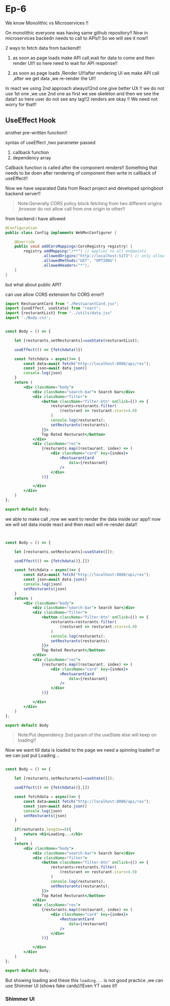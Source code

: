 # Ep-6

We know Monolithic vs Microservices !!

On monolithic everyone was having same github repository!! Now in microservices backedn needs to call to APIs!! So we will see it now!!

2 ways to fetch data from backend!!

1. as soon as page loads make API call,wait for data to come and then render UI!! so here need to wait for API response!!

2. as soon as page loads ,Render UI!!after rendering UI we make API call ,after we get data ,we re-render the UI!!

In react we using 2nd approach always!!2nd one give better UX !! we do not use 1st one ,we use 2nd one as first we see skeleton and then we see the data!! so here user do not see any lag!!2 renders are okay !! We need not worry for that!!

## UseEffect Hook

another pre-written function!!

syntax of useEffect ,two parameter passed 

1. callback function
2. dependency array

Callback function is called after the component renders!! Something that needs to be doen after rendering of component then write in callback of useEffect!!

Now we have separated Data from React project and developed springboot backend server!!

>Note:Generally CORS policy block fetching from two different origins ,browser do not allow call from one origin to other!!

from backend i have allowed 

```java
@Configuration
public class Config implements WebMvcConfigurer {

    @Override
    public void addCorsMappings(CorsRegistry registry) {
        registry.addMapping("/**") // applies to all endpoints
                .allowedOrigins("http://localhost:5173") // only allow Vite dev server
                .allowedMethods("GET", "OPTIONS")
                .allowedHeaders("*");
    }
}


```

but what about public API?

can use allow CORS extension for CORS error!!

```jsx
import RestuarantCard from "./RestuarantCard.jsx";
import {useEffect, useState} from "react";
import {resturantList} from "../utils/data.jsx"
import './Body.css';


const Body = () => {

    let [resturants,setResturants]=useState(resturantList);

    useEffect(() => {fetchdata()})

    const fetchdata = async()=> {
        const data=await fetch("http://localhost:8080/api/res");
        const json=await data.json()
        console.log(json)
    }
    return (
        <div className="body">
            <div className="search-bar"> Search bar</div>
            <div className="filter">
                <button className="filter-btn" onClick={() => {
                    resturants=resturants.filter(
                        (resturant => resturant.stars>4.0)
                    )
                    console.log(resturants);
                    setResturants(resturants);
                }}>
                Top Rated Resturant</button>
            </div>
            <div className="res">
                {resturants.map((restaurant, index) => (
                    <div className="card" key={index}>
                        <RestuarantCard
                            data={restaurant}
                        />
                    </div>
                ))}

            </div>
        </div>
    )
};

export default Body;

```
we able to make call ,now we want to render the data inside our app!! now we will set data inside react and then react will re-render data!!

```jsx


const Body = () => {

    let [resturants,setResturants]=useState([]);

    useEffect(() => {fetchdata()},[])

    const fetchdata = async()=> {
        const data=await fetch("http://localhost:8080/api/res");
        const json=await data.json()
        console.log(json)
        setResturants(json)
    }
    return (
        <div className="body">
            <div className="search-bar"> Search bar</div>
            <div className="filter">
                <button className="filter-btn" onClick={() => {
                    resturants=resturants.filter(
                        (resturant => resturant.stars>4.0)
                    )
                    console.log(resturants);
                    setResturants(resturants);
                }}>
                Top Rated Resturant</button>
            </div>
            <div className="res">
                {resturants.map((restaurant, index) => (
                    <div className="card" key={index}>
                        <RestuarantCard
                            data={restaurant}
                        />
                    </div>
                ))}

            </div>
        </div>
    )
};

export default Body

```

>Note:Put dependency 2nd param of the useState else will keep on loading!!

Now we want till data is loaded to the page we need a spinning loader!! or we can just put Loading ..


```jsx

const Body = () => {

    let [resturants,setResturants]=useState([]);

    useEffect(() => {fetchdata()},[])

    const fetchdata = async()=> {
        const data=await fetch("http://localhost:8080/api/res");
        const json=await data.json()
        console.log(json)
        setResturants(json)
    }

    if(resturants.length==0){
        return <h1>Loading...</h1>
    }
    return (
        <div className="body">
            <div className="search-bar"> Search bar</div>
            <div className="filter">
                <button className="filter-btn" onClick={() => {
                    resturants=resturants.filter(
                        (resturant => resturant.stars>4.0)
                    )
                    console.log(resturants);
                    setResturants(resturants);
                }}>
                Top Rated Resturant</button>
            </div>
            <div className="res">
                {resturants.map((restaurant, index) => (
                    <div className="card" key={index}>
                        <RestuarantCard
                            data={restaurant}
                        />
                    </div>
                ))}

            </div>
        </div>
    )
};

export default Body;

```

But showing loading and these this `loading...` is not good practice ,we can use Shimmer UI (shows fake cards)!!Even YT uses it!!

### Shimmer UI 
